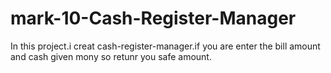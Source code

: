 # mark-10-Cash-Register-Manager

In this project.i creat cash-register-manager.if you are  enter
the bill amount and cash given mony so retunr you safe amount.
